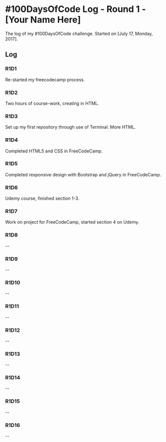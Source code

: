 # #100DaysOfCode Log - Round 1 - [Your Name Here]

The log of my #100DaysOfCode challenge. Started on [July 17, Monday, 2017].

## Log

### R1D1 
Re-started my freecodecamp process.

### R1D2
Two hours of course-work, creating in HTML.

### R1D3 
Set up my first repository through use of Terminal. More HTML.

### R1D4 
Completed HTML5 and CSS in FreeCodeCamp.

### R1D5
Completed responsive design with Bootstrap and jQuery in FreeCodeCamp.

### R1D6 
Udemy course, finished section 1-3.

### R1D7
Work on project for FreeCodeCamp, started section 4 on Udemy.

### R1D8 
--

### R1D9 
--

### R1D10 
--

### R1D11 
--

### R1D12 
--

### R1D13 
--

### R1D14 
--

### R1D15 
--

### R1D16 
--
